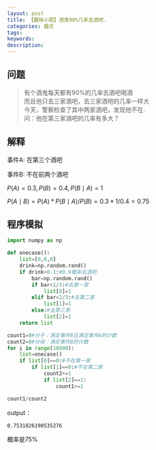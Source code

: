 ```yaml
---
layout: post
title: 【趣味小题】酒鬼90%几率去酒吧.
categories: 趣文
tags:
keywords:
description:
---
```


## 问题

>有个酒鬼每天都有90%的几率去酒吧喝酒  
而且他只去三家酒吧，去三家酒吧的几率一样大  
今天，警察检查了其中两家酒吧，发现他不在.  
问：他在第三家酒吧的几率有多大？

## 解释

事件A: 在第三个酒吧

事件B: 不在前两个酒吧

$P(A)=0.3,P(B)=0.4,P(B \mid A)=1$  


$P(A\mid B)=P(A) * P(B \mid A) / P(B)=0.3 * 1/0.4=0.75$


## 程序模拟

```py
import numpy as np

def onecase():
    list=[0,0,0]
    drink=np.random.rand()
    if drink>0.1:#0.9概率去酒吧
        bar=np.random.rand()
        if bar<1/3:#去第一家
            list[0]=1
        elif bar<2/3:#去第二家
            list[1]=1
        else:#去第三家
            list[2]=1
    return list

count1=0#分子：满足事件B且满足事件A的计数
count2=0#分母：满足事件B的计数
for i in range(10000):
    list=onecase()
    if list[0]==0:#不在第一家
        if list[1]==0:#不在第二家
            count2+=1
            if list[2]==1:
                count1+=1

count1/count2
```

output：  

```
0.7531826190535276
```
概率是75%
